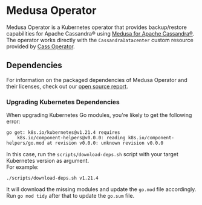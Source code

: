 # Medusa Operator

Medusa Operator is a Kubernetes operator that provides backup/restore capabilities for Apache Cassandra&reg; using [Medusa for Apache Cassandra&reg;](https://github.com/thelastpickle/cassandra-medusa). The operator works directly with the `CassandraDatacenter` custom resource provided by [Cass Operator](https://github.com/k8ssandra/cass-operator).

## Dependencies

For information on the packaged dependencies of Medusa Operator and their licenses, check out our [open source report](https://app.fossa.com/reports/4525e1ae-1341-411c-abf4-4eec2d36dd8e).

### Upgrading Kubernetes Dependencies

When upgrading Kubernetes Go modules, you're likely to get the following error:

```
go get: k8s.io/kubernetes@v1.21.4 requires
	k8s.io/component-helpers@v0.0.0: reading k8s.io/component-helpers/go.mod at revision v0.0.0: unknown revision v0.0.0
```

In this case, run the `scripts/download-deps.sh` script with your target Kubernetes version as argument.  
For example:  

```
./scripts/download-deps.sh v1.21.4
```

It will download the missing modules and update the `go.mod` file accordingly.
Run `go mod tidy` after that to update the `go.sum` file.